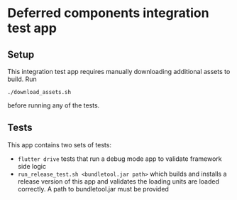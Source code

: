 # Deferred components integration test app

## Setup

This integration test app requires manually downloading additional assets to
build. Run

`./download_assets.sh`

before running any of the tests.

## Tests

This app contains two sets of tests:

- `flutter drive` tests that run a debug mode app to validate framework side
  logic
- `run_release_test.sh <bundletool.jar path>` which builds and installs a
  release version of this app and validates the loading units are loaded
  correctly. A path to bundletool.jar must be provided
